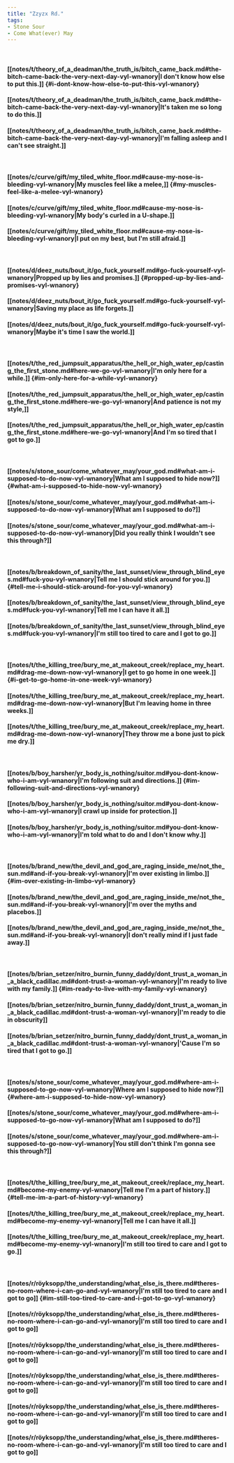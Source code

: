 ```yaml
---
title: "Zzyzx Rd."
tags:
- Stone Sour
- Come What(ever) May
---
```

&nbsp;
#### [[notes/t/theory_of_a_deadman/the_truth_is/bitch_came_back.md#the-bitch-came-back-the-very-next-day-vyl-wnanory|I don't know how else to put this.]] {#i-dont-know-how-else-to-put-this-vyl-wnanory}
#### [[notes/t/theory_of_a_deadman/the_truth_is/bitch_came_back.md#the-bitch-came-back-the-very-next-day-vyl-wnanory|It's taken me so long to do this.]]
#### [[notes/t/theory_of_a_deadman/the_truth_is/bitch_came_back.md#the-bitch-came-back-the-very-next-day-vyl-wnanory|I'm falling asleep and I can't see straight.]]
&nbsp;
#### [[notes/c/curve/gift/my_tiled_white_floor.md#cause-my-nose-is-bleeding-vyl-wnanory|My muscles feel like a melee,]] {#my-muscles-feel-like-a-melee-vyl-wnanory}
#### [[notes/c/curve/gift/my_tiled_white_floor.md#cause-my-nose-is-bleeding-vyl-wnanory|My body's curled in a U-shape.]]
#### [[notes/c/curve/gift/my_tiled_white_floor.md#cause-my-nose-is-bleeding-vyl-wnanory|I put on my best, but I'm still afraid.]]
&nbsp;
#### [[notes/d/deez_nuts/bout_it/go_fuck_yourself.md#go-fuck-yourself-vyl-wnanory|Propped up by lies and promises.]] {#propped-up-by-lies-and-promises-vyl-wnanory}
#### [[notes/d/deez_nuts/bout_it/go_fuck_yourself.md#go-fuck-yourself-vyl-wnanory|Saving my place as life forgets.]]
#### [[notes/d/deez_nuts/bout_it/go_fuck_yourself.md#go-fuck-yourself-vyl-wnanory|Maybe it's time I saw the world.]]
&nbsp;
#### [[notes/t/the_red_jumpsuit_apparatus/the_hell_or_high_water_ep/casting_the_first_stone.md#here-we-go-vyl-wnanory|I'm only here for a while.]] {#im-only-here-for-a-while-vyl-wnanory}
#### [[notes/t/the_red_jumpsuit_apparatus/the_hell_or_high_water_ep/casting_the_first_stone.md#here-we-go-vyl-wnanory|And patience is not my style,]]
#### [[notes/t/the_red_jumpsuit_apparatus/the_hell_or_high_water_ep/casting_the_first_stone.md#here-we-go-vyl-wnanory|And I'm so tired that I got to go.]]
&nbsp;
#### [[notes/s/stone_sour/come_whatever_may/your_god.md#what-am-i-supposed-to-do-now-vyl-wnanory|What am I supposed to hide now?]] {#what-am-i-supposed-to-hide-now-vyl-wnanory}
#### [[notes/s/stone_sour/come_whatever_may/your_god.md#what-am-i-supposed-to-do-now-vyl-wnanory|What am I supposed to do?]]
#### [[notes/s/stone_sour/come_whatever_may/your_god.md#what-am-i-supposed-to-do-now-vyl-wnanory|Did you really think I wouldn't see this through?]]
&nbsp;
#### [[notes/b/breakdown_of_sanity/the_last_sunset/view_through_blind_eyes.md#fuck-you-vyl-wnanory|Tell me I should stick around for you.]] {#tell-me-i-should-stick-around-for-you-vyl-wnanory}
#### [[notes/b/breakdown_of_sanity/the_last_sunset/view_through_blind_eyes.md#fuck-you-vyl-wnanory|Tell me I can have it all.]]
#### [[notes/b/breakdown_of_sanity/the_last_sunset/view_through_blind_eyes.md#fuck-you-vyl-wnanory|I'm still too tired to care and I got to go.]]
&nbsp;
#### [[notes/t/the_killing_tree/bury_me_at_makeout_creek/replace_my_heart.md#drag-me-down-now-vyl-wnanory|I get to go home in one week.]] {#i-get-to-go-home-in-one-week-vyl-wnanory}
#### [[notes/t/the_killing_tree/bury_me_at_makeout_creek/replace_my_heart.md#drag-me-down-now-vyl-wnanory|But I'm leaving home in three weeks.]]
#### [[notes/t/the_killing_tree/bury_me_at_makeout_creek/replace_my_heart.md#drag-me-down-now-vyl-wnanory|They throw me a bone just to pick me dry.]]
&nbsp;
#### [[notes/b/boy_harsher/yr_body_is_nothing/suitor.md#you-dont-know-who-i-am-vyl-wnanory|I'm following suit and directions.]] {#im-following-suit-and-directions-vyl-wnanory}
#### [[notes/b/boy_harsher/yr_body_is_nothing/suitor.md#you-dont-know-who-i-am-vyl-wnanory|I crawl up inside for protection.]]
#### [[notes/b/boy_harsher/yr_body_is_nothing/suitor.md#you-dont-know-who-i-am-vyl-wnanory|I'm told what to do and I don't know why.]]
&nbsp;
#### [[notes/b/brand_new/the_devil_and_god_are_raging_inside_me/not_the_sun.md#and-if-you-break-vyl-wnanory|I'm over existing in limbo.]] {#im-over-existing-in-limbo-vyl-wnanory}
#### [[notes/b/brand_new/the_devil_and_god_are_raging_inside_me/not_the_sun.md#and-if-you-break-vyl-wnanory|I'm over the myths and placebos.]]
#### [[notes/b/brand_new/the_devil_and_god_are_raging_inside_me/not_the_sun.md#and-if-you-break-vyl-wnanory|I don't really mind if I just fade away.]]
&nbsp;
#### [[notes/b/brian_setzer/nitro_burnin_funny_daddy/dont_trust_a_woman_in_a_black_cadillac.md#dont-trust-a-woman-vyl-wnanory|I'm ready to live with my family.]] {#im-ready-to-live-with-my-family-vyl-wnanory}
#### [[notes/b/brian_setzer/nitro_burnin_funny_daddy/dont_trust_a_woman_in_a_black_cadillac.md#dont-trust-a-woman-vyl-wnanory|I'm ready to die in obscurity]]
#### [[notes/b/brian_setzer/nitro_burnin_funny_daddy/dont_trust_a_woman_in_a_black_cadillac.md#dont-trust-a-woman-vyl-wnanory|'Cause I'm so tired that I got to go.]]
&nbsp;
#### [[notes/s/stone_sour/come_whatever_may/your_god.md#where-am-i-supposed-to-go-now-vyl-wnanory|Where am I supposed to hide now?]] {#where-am-i-supposed-to-hide-now-vyl-wnanory}
#### [[notes/s/stone_sour/come_whatever_may/your_god.md#where-am-i-supposed-to-go-now-vyl-wnanory|What am I supposed to do?]]
#### [[notes/s/stone_sour/come_whatever_may/your_god.md#where-am-i-supposed-to-go-now-vyl-wnanory|You still don't think I'm gonna see this through?]]
&nbsp;
#### [[notes/t/the_killing_tree/bury_me_at_makeout_creek/replace_my_heart.md#become-my-enemy-vyl-wnanory|Tell me I'm a part of history.]] {#tell-me-im-a-part-of-history-vyl-wnanory}
#### [[notes/t/the_killing_tree/bury_me_at_makeout_creek/replace_my_heart.md#become-my-enemy-vyl-wnanory|Tell me I can have it all.]]
#### [[notes/t/the_killing_tree/bury_me_at_makeout_creek/replace_my_heart.md#become-my-enemy-vyl-wnanory|I'm still too tired to care and I got to go.]]
&nbsp;
#### [[notes/r/röyksopp/the_understanding/what_else_is_there.md#theres-no-room-where-i-can-go-and-vyl-wnanory|I'm still too tired to care and I got to go]] {#im-still-too-tired-to-care-and-i-got-to-go-vyl-wnanory}
#### [[notes/r/röyksopp/the_understanding/what_else_is_there.md#theres-no-room-where-i-can-go-and-vyl-wnanory|I'm still too tired to care and I got to go]]
#### [[notes/r/röyksopp/the_understanding/what_else_is_there.md#theres-no-room-where-i-can-go-and-vyl-wnanory|I'm still too tired to care and I got to go]]
#### [[notes/r/röyksopp/the_understanding/what_else_is_there.md#theres-no-room-where-i-can-go-and-vyl-wnanory|I'm still too tired to care and I got to go]]
#### [[notes/r/röyksopp/the_understanding/what_else_is_there.md#theres-no-room-where-i-can-go-and-vyl-wnanory|I'm still too tired to care and I got to go]]
#### [[notes/r/röyksopp/the_understanding/what_else_is_there.md#theres-no-room-where-i-can-go-and-vyl-wnanory|I'm still too tired to care and I got to go]]
